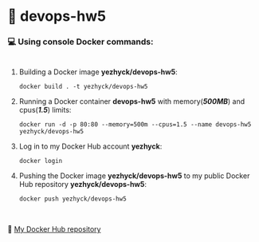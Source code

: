 # 🐳 devops-hw5

### 💻 Using console Docker commands: <br><br>

1. Building a Docker image **yezhyck/devops-hw5**:

    ```
    docker build . -t yezhyck/devops-hw5
    ```

2. Running a Docker container **devops-hw5** with memory(***500MB***) and cpus(***1.5***) limits:

    ```
    docker run -d -p 80:80 --memory=500m --cpus=1.5 --name devops-hw5 yezhyck/devops-hw5
    ```

3. Log in to my Docker Hub account **yezhyck**:

    ```
    docker login
    ```

4. Pushing the Docker image **yezhyck/devops-hw5** to my public Docker Hub repository **yezhyck/devops-hw5**:

    ```
    docker push yezhyck/devops-hw5
    ```

<br>

🔗 [My Docker Hub repository](https://hub.docker.com/repository/docker/yezhyck/devops-hw5)